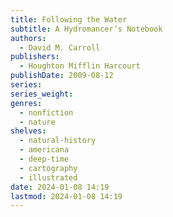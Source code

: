 ```yaml
---
title: Following the Water
subtitle: A Hydromancer’s Notebook
authors:
  - David M. Carroll
publishers:
  - Houghton Mifflin Harcourt
publishDate: 2009-08-12
series: 
series_weight: 
genres:
  - nonfiction
  - nature
shelves:
  - natural-history
  - americana
  - deep-time
  - cartography
  - illustrated
date: 2024-01-08 14:19
lastmod: 2024-01-08 14:19
---
```

